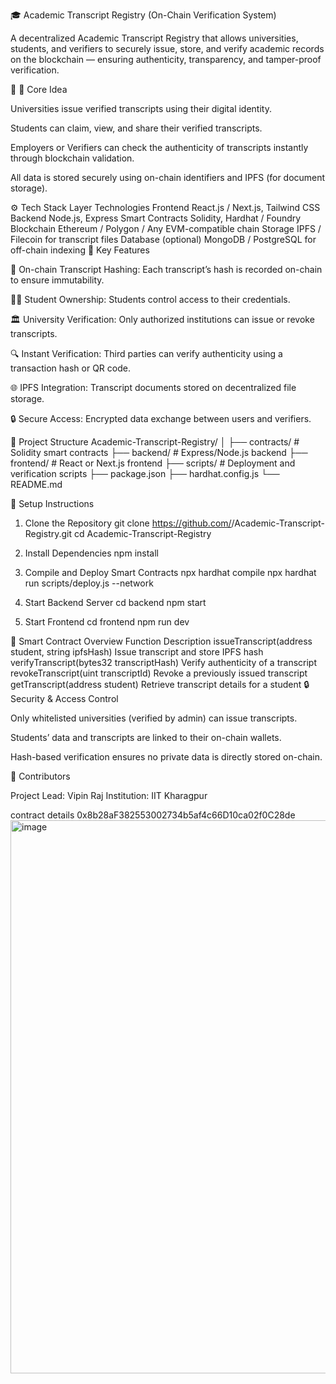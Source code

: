 🎓 Academic Transcript Registry (On-Chain Verification System)

A decentralized Academic Transcript Registry that allows universities, students, and verifiers to securely issue, store, and verify academic records on the blockchain — ensuring authenticity, transparency, and tamper-proof verification.

🚀
🧠 Core Idea

Universities issue verified transcripts using their digital identity.

Students can claim, view, and share their verified transcripts.

Employers or Verifiers can check the authenticity of transcripts instantly through blockchain validation.

All data is stored securely using on-chain identifiers and IPFS (for document storage).

⚙️ Tech Stack
Layer	Technologies
Frontend	React.js / Next.js, Tailwind CSS
Backend	Node.js, Express
Smart Contracts	Solidity, Hardhat / Foundry
Blockchain	Ethereum / Polygon / Any EVM-compatible chain
Storage	IPFS / Filecoin for transcript files
Database (optional)	MongoDB / PostgreSQL for off-chain indexing
🧩 Key Features

🧾 On-chain Transcript Hashing: Each transcript’s hash is recorded on-chain to ensure immutability.

👩‍🎓 Student Ownership: Students control access to their credentials.

🏛️ University Verification: Only authorized institutions can issue or revoke transcripts.

🔍 Instant Verification: Third parties can verify authenticity using a transaction hash or QR code.

🌐 IPFS Integration: Transcript documents stored on decentralized file storage.

🔒 Secure Access: Encrypted data exchange between users and verifiers.

📁 Project Structure
Academic-Transcript-Registry/
│
├── contracts/           # Solidity smart contracts
├── backend/             # Express/Node.js backend
├── frontend/            # React or Next.js frontend
├── scripts/             # Deployment and verification scripts
├── package.json
├── hardhat.config.js
└── README.md

🧰 Setup Instructions
1. Clone the Repository
git clone https://github.com/<your-username>/Academic-Transcript-Registry.git
cd Academic-Transcript-Registry

2. Install Dependencies
npm install

3. Compile and Deploy Smart Contracts
npx hardhat compile
npx hardhat run scripts/deploy.js --network <network-name>

4. Start Backend Server
cd backend
npm start

5. Start Frontend
cd frontend
npm run dev

🧾 Smart Contract Overview
Function	Description
issueTranscript(address student, string ipfsHash)	Issue transcript and store IPFS hash
verifyTranscript(bytes32 transcriptHash)	Verify authenticity of a transcript
revokeTranscript(uint transcriptId)	Revoke a previously issued transcript
getTranscript(address student)	Retrieve transcript details for a student
🔒 Security & Access Control

Only whitelisted universities (verified by admin) can issue transcripts.

Students’ data and transcripts are linked to their on-chain wallets.

Hash-based verification ensures no private data is directly stored on-chain.



👥 Contributors

Project Lead: Vipin Raj
Institution: IIT Kharagpur

contract details
0x8b28aF382553002734b5af4c66D10ca02f0C28de
<img width="1834" height="885" alt="image" src="https://github.com/user-attachments/assets/5bcfe487-35d8-46ac-9ff2-0b6591285c4b" />

